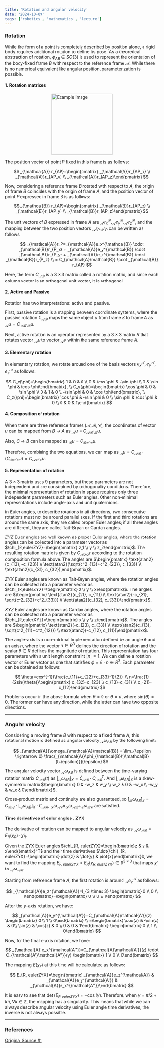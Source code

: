 ```yaml
---
title: 'Rotation and angular velocity'
date: '2024-10-09'
tags: ['robotics', 'mathematics', 'lecture']
---
```


### Rotation

While the form of a point is completely described by position alone, a rigid body requires additional rotation to define its pose. As a theoretical abstraction of rotation, $\phi_{AB} \in SO(3)$ is used to represent the orientation of the body-fixed frame $B$ with respect to the reference frame $\mathcal{A}$. While there is no numerical equivalent like angular position, parameterization is possible.

#### 1. Rotation matrices

<img src="https://velog.velcdn.com/images/devjo/post/947eceec-b8a2-4286-a6c0-b97104bc7199/image.png" alt="Example Image" style="display: block; margin: 0 auto; height:200;" />

The position vector of point $P$ fixed in this frame is as follows:

$$
_{\mathcal{A}} r_{AP}=\begin{pmatrix} _{\mathcal{A}}r_{AP_x} \\ _{\mathcal{A}}r_{AP_y} \\ _{\mathcal{A}}r_{AP_z}\end{pmatrix}
$$

Now, considering a reference frame $B$ rotated with respect to $A$, the origin of frame $B$ coincides with the origin of frame $A$, and the position vector of point $P$ expressed in frame $B$ is as follows:

$$
_{\mathcal{B}} r_{AP}=\begin{pmatrix} _{\mathcal{B}}r_{AP_x} \\ _{\mathcal{B}}r_{AP_y} \\ _{\mathcal{B}}r_{AP_z}\end{pmatrix}
$$

The unit vectors of $B$ expressed in frame $A$ are $_{\mathcal{A}}e_x^{\mathcal{B}}, _{\mathcal{A}}e_y^{\mathcal{B}}, _{\mathcal{A}}e_z^{\mathcal{B}}$, and the mapping between the two position vectors $_{\mathcal{A}}r_P, _{\mathcal{B}}r_P$ can be written as follows:

$$
_{\mathcal{A}}r_P=_{\mathcal{A}}e_x^{\mathcal{B}} \cdot _{\mathcal{B}}r_{P_x} + _{\mathcal{A}}e_y^{\mathcal{B}} \cdot _{\mathcal{B}}r_{P_y} + _{\mathcal{A}}e_z^{\mathcal{B}} \cdot _{\mathcal{B}}r_{P_z} \\
= C_{\mathcal{A}\mathcal{B}} \cdot _{\mathcal{B}} r_{AP}
$$

Here, the term $C_{\mathcal{A}\mathcal{B}}$ is a $3 \times 3$ matrix called a rotation matrix, and since each column vector is an orthogonal unit vector, it is orthogonal.

#### 2. Active and Passive

Rotation has two interpretations: active and passive.

First, passive rotation is a mapping between coordinate systems, where the passive rotation $C_{\mathcal{A}\mathcal{B}}$ maps the same object $u$ from frame $B$ to frame $A$ as $_{\mathcal{A}}u=C_{\mathcal{A}\mathcal{B}} \cdot _{\mathcal{B}}u$.

Next, active rotation is an operator represented by a $3 \times 3$ matrix $R$ that rotates vector $_{\mathcal{A}}u$ to vector $_{\mathcal{A}}v$ within the same reference frame $A$.

#### 3. Elementary rotation

In elementary rotation, we rotate around one of the basis vectors $e_x^{\mathcal{A}}, e_y^{\mathcal{A}}, e_z^{\mathcal{A}}$ as follows:

$$
C_x(\phi)=\begin{bmatrix} 1 & 0 & 0 \\ 0 & \cos \phi & -\sin \phi \\ 0 & \sin \phi & \cos \phi\end{bmatrix}, \\
C_y(\phi)=\begin{bmatrix} \cos \phi & 0 & \sin \phi \\ 0 & 1 & 0 \\ -\sin \phi & 0 & \cos \phi\end{bmatrix}, \\
C_z(\phi)=\begin{bmatrix} \cos \phi & -\sin \phi & 0 \\ \sin \phi & \cos \phi & 0 \\ 0 & 0 & 1\end{bmatrix}
$$

#### 4. Composition of rotation

When there are three reference frames $(\mathcal{A}, \mathcal{B}, \mathcal{C})$, the coordinates of vector $u$ can be mapped from $B \rightarrow A$ as $_{\mathcal{A}}u=C_{\mathcal{A}\mathcal{B}} \cdot _{\mathcal{B}}u$.

Also, $C \rightarrow B$ can be mapped as $_{\mathcal{B}}u=C_{\mathcal{B}\mathcal{C}} \cdot _{\mathcal{C}}u$.

Therefore, combining the two equations, we can map as $_{\mathcal{A}}u=C_{\mathcal{A}\mathcal{B}} \cdot (C_{\mathcal{B}\mathcal{C}} \cdot _{\mathcal{C}}u)=C_{\mathcal{A}\mathcal{C}} \cdot _{\mathcal{C}}u$.

#### 5. Representation of rotation

A $3 \times 3$ matrix uses 9 parameters, but these parameters are not independent and are constrained by orthogonality conditions. Therefore, the minimal representation of rotation in space requires only three independent parameters such as Euler angles. Other non-minimal representations include angle-axis and unit quaternions.

In Euler angles, to describe rotations in all directions, two consecutive rotations must not be around parallel axes. If the first and third rotations are around the same axis, they are called proper Euler angles; if all three angles are different, they are called Tait-Bryan or Cardan angles.

$ZYZ$ Euler angles are well known as proper Euler angles, where the rotation angles can be collected into a parameter vector as $\chi_{R,eulerZYZ}=\begin{pmatrix} z_1 \\ y \\ z_2\end{pmatrix}$. The resulting rotation matrix is given by $C_{\mathcal{A}\mathcal{D}} {_\mathcal{D}}r$ according to the rotation composition formula above. The angles are $\begin{pmatrix} \text{atan2}(c_{13}, -c_{23}) \\ \text{atan2}(\sqrt{c^2_{13}+c^2_{23}}, c_{33}) \\ \text{atan2}(c_{31}, c_{32})\end{pmatrix}$.

$ZYX$ Euler angles are known as Tait-Bryan angles, where the rotation angles can be collected into a parameter vector as $\chi_{R,eulerZYX}=\begin{pmatrix} z \\ y \\ x\end{pmatrix}$. The angles are $\begin{pmatrix} \text{atan2}(c_{21}, c_{11}) \\ \text{atan2}(-c_{31}, \sqrt{c^2_{32}+c^2_{33}}) \\ \text{atan2}(c_{32}, c_{33})\end{pmatrix}$.

$XYZ$ Euler angles are known as Cardan angles, where the rotation angles can be collected into a parameter vector as $\chi_{R,eulerXYZ}=\begin{pmatrix} x \\ y \\ z\end{pmatrix}$. The angles are $\begin{pmatrix} \text{atan2}(-c_{23}, c_{33}) \\ \text{atan2}(c_{13}, \sqrt{c^2_{11}+c^2_{12}}) \\ \text{atan2}(-c_{12}, c_{11})\end{pmatrix}$.

The angle-axis is a non-minimal implementation defined by an angle $\theta$ and an axis $n$, where the vector $n \in R^3$ defines the direction of rotation and the scalar $\theta \in R$ defines the magnitude of rotation. This representation has four parameters with a unit length constraint $|n| = 1$. We can define a rotation vector or Euler vector as one that satisfies $\phi = \theta \cdot n \in R^3$. Each parameter can be obtained as follows:

$$
\theta=cos^{-1}(\frac{c_{11}+c_{22}+c_{33}-1}{2}), \\
n=\frac{1}{2sin(\theta)}\begin{pmatrix} c_{32}-c_{23} \\ c_{13}-c_{31} \\ c_{21}-c_{12}\end{pmatrix}
$$

Problems occur in the above formula when $\theta=0$ or $\theta=\pi$, where $\sin(\theta)=0$. The former can have any direction, while the latter can have two opposite directions.

---

### Angular velocity

Considering a moving frame $B$ with respect to a fixed frame $A$, this rotational motion is defined as angular velocity $_{\mathcal{A}}\omega_{AB}$ by the following limit:

$$
_{\mathcal{A}}\omega_{\mathcal{A}\mathcal{B}} = \lim_{\epsilon \rightarrow 0} \frac{_{\mathcal{A}}\phi_{\mathcal{B}(t)\mathcal{B}(t+\epsilon)}}{\epsilon}
$$

The angular velocity vector $_{\mathcal{A}}\omega_{AB}$ is defined between the time-varying rotation matrix $C_{\mathcal{A}\mathcal{B}}(t)$ as $[_{\mathcal{A}}\omega_{AB}]_X=\dot{C}_{\mathcal{A}\mathcal{B}} \cdot C^T_{\mathcal{A}\mathcal{B}}$. And $[_{\mathcal{A}}\omega_{AB}]_X$ is a skew-symmetric matrix $\begin{bmatrix} 0 & -w_z & w_y \\ w_z & 0 & -w_x \\ -w_y & w_x & 0\end{bmatrix}$.

Cross-product matrix and continuity are also guaranteed, so $[_{\mathcal{B}}\omega_{AB}]_X=C_{\mathcal{B}\mathcal{A}} \cdot [_{\mathcal{A}}\omega_{AB}]_X \cdot C_{\mathcal{A}\mathcal{B}}$, $_{\mathcal{D}}\omega_{\mathcal{A}\mathcal{C}}=_{\mathcal{D}}\omega_{\mathcal{A}\mathcal{B}} + _{\mathcal{D}}\omega_{\mathcal{B}\mathcal{C}}$ are satisfied.

#### Time derivatives of euler angles : ZYX

The derivative of rotation can be mapped to angular velocity as $_{\mathcal{A}}\omega_{\mathcal{A}\mathcal{B}}=E_R(\chi_R) \cdot \dot{\chi}_R$.

Given the ZYX Euler angles $\chi_{R, eulerZYX}=\begin{bmatrix}z & y & x\end{bmatrix}^T$ and their time derivatives $\dot{\chi}_{R, eulerZYX}=\begin{bmatrix} \dot{z} & \dot{y} & \dot{x}\end{bmatrix}$, we want to find the mapping $E_{R,eulerZYX} = E_R(\chi_{R,eulerZYX}) \in \mathbb{R}^{3 \times 3}$ that maps $\dot{\chi}$ to $_{\mathcal{A}}\omega_{\mathcal{A}\mathcal{B}}$.

Starting from reference frame $A$, the first rotation is around $_{\mathcal{A}}e_z^{\mathcal{A}}$ as follows:

$$
_{\mathcal{A}}e_z^{\mathcal{A}}=I_{3 \times 3} \begin{bmatrix} 0 \\ 0 \\ 1\end{bmatrix}=\begin{bmatrix} 0 \\ 0 \\ 1\end{bmatrix}
$$

After the $y$-axis rotation, we have:

$$
_{\mathcal{A}}e_y^{\mathcal{A'}}=C_{\mathcal{A}\mathcal{A'}}(z) \begin{bmatrix} 0 \\ 1 \\ 0\end{bmatrix} \\
=\begin{bmatrix} \cos(z) & -\sin(z) & 0\\ \sin(z) & \cos(z) & 0 \\ 0 & 0 & 1\end{bmatrix} \begin{bmatrix} 0 \\ 1 \\ 0\end{bmatrix}
$$

Now, for the final $x$-axis rotation, we have:

$$
_{\mathcal{A}}e_x^{\mathcal{A''}}=C_{\mathcal{A}\mathcal{A'}}(z) \cdot C_{\mathcal{A'}\mathcal{A''}}(y) \begin{bmatrix} 1 \\ 0 \\ 0\end{bmatrix}
$$

The mapping $E(\chi_R)$ at this time will be calculated as follows:

$$
E_{R, eulerZYX}=\begin{bmatrix} _{\mathcal{A}}e_z^{\mathcal{A}} & _{\mathcal{A}}e_y^{\mathcal{A'}} & _{\mathcal{A}}e_x^{\mathcal{A''}}\end{bmatrix}
$$

It is easy to see that $\det(E_{R,eulerZYX}) = -\cos(y)$. Therefore, when $y = \pi/2 + k\pi, \forall k \in \mathbb{Z}$, the mapping has a singularity. This means that while we can always describe angular velocity using Euler angle time derivatives, the inverse is not always possible.

---

### References

[Original Source #1](https://ethz.ch/content/dam/ethz/special-interest/mavt/robotics-n-intelligent-systems/rsl-dam/documents/RobotDynamics2017/RD_HS2017script.pdf)



